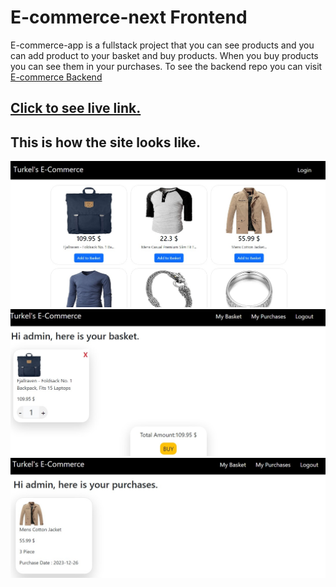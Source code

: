 # E-commerce-next Frontend

E-commerce-app is a fullstack project that you can see products and you can add product to your basket and buy products. When you buy products you can see them in your purchases. To see the backend repo you can visit [E-commerce Backend](https://github.com/Hasan-Turkel/e-commerce-backend) <br>

## [Click to see live link.](https://turkels-ecommerce-next.vercel.app/)

## This is how the site looks like.

<img
        src="./home.jpg"
        alt="home"
        width ="600px"
      />
<img
        src="./basket.jpg"
        alt="my"
        width ="600px"
      />
<img
        src="./purchase.jpg"
        alt="my"
        width ="600px"
      />


